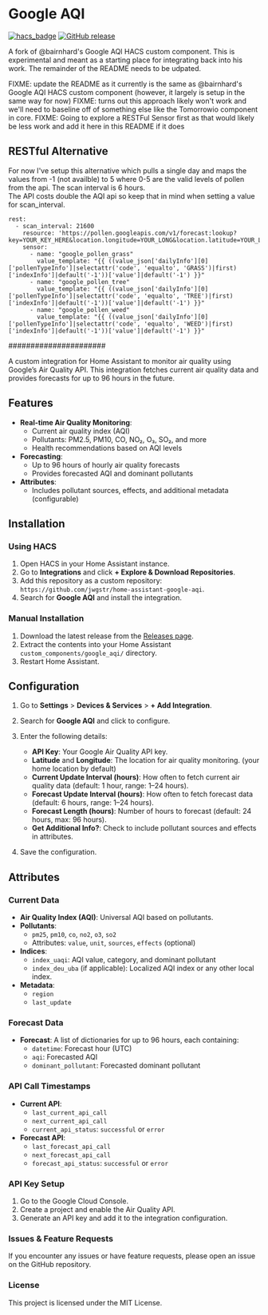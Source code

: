 # Google AQI

[![hacs_badge](https://img.shields.io/badge/HACS-Custom-41BDF5.svg?style=for-the-badge)](https://hacs.xyz/docs/setup/custom_repositories)
[![GitHub release](https://img.shields.io/github/v/release/jwgstr/home-assistant-google-aqi?style=for-the-badge)](https://github.com/jwgstr/home-assistant-google-aqi/releases)

A fork of @bairnhard's Google AQI HACS custom component.  This is experimental and meant as a starting place for integrating back into his work.  The remainder of the README needs to be udpated.

FIXME: update the README as it currently is the same as @bairnhard's Google AQI HACS custom component (however, it largely is setup in the same way for now)
FIXME: turns out this approach likely won't work and we'll need to baseline off of something else like the Tomorrowio component in core.
FIXME: Going to explore a RESTFul Sensor first as that would likely be less work and add it here in this README if it does

## RESTful Alternative

For now I've setup this alternative which pulls a single day and maps the values from -1 (not availble) to 5 where 0-5 are the valid levels of pollen from the api.  The scan interval is 6 hours.  
The API costs double the AQI api so keep that in mind when setting a value for scan_interval.

```
rest:
  - scan_interval: 21600
    resource: 'https://pollen.googleapis.com/v1/forecast:lookup?key=YOUR_KEY_HERE&location.longitude=YOUR_LONG&location.latitude=YOUR_LAT&days=1'
    sensor:
      - name: "google_pollen_grass"
        value_template: "{{ ((value_json['dailyInfo'][0]['pollenTypeInfo']|selectattr('code', 'equalto', 'GRASS')|first)['indexInfo']|default('-1'))['value']|default('-1') }}"
      - name: "google_pollen_tree"
        value_template: "{{ ((value_json['dailyInfo'][0]['pollenTypeInfo']|selectattr('code', 'equalto', 'TREE')|first)['indexInfo']|default('-1'))['value']|default('-1') }}"
      - name: "google_pollen_weed"
        value_template: "{{ ((value_json['dailyInfo'][0]['pollenTypeInfo']|selectattr('code', 'equalto', 'WEED')|first)['indexInfo']|default('-1'))['value']|default('-1') }}"
```


######################



A custom integration for Home Assistant to monitor air quality using Google’s Air Quality API. This integration fetches current air quality data and provides forecasts for up to 96 hours in the future.

## Features
- **Real-time Air Quality Monitoring**:
  - Current air quality index (AQI)
  - Pollutants: PM2.5, PM10, CO, NO₂, O₃, SO₂, and more
  - Health recommendations based on AQI levels
- **Forecasting**:
  - Up to 96 hours of hourly air quality forecasts
  - Provides forecasted AQI and dominant pollutants
- **Attributes**:
  - Includes pollutant sources, effects, and additional metadata (configurable)

## Installation

### Using HACS
1. Open HACS in your Home Assistant instance.
2. Go to **Integrations** and click **+ Explore & Download Repositories**.
3. Add this repository as a custom repository: `https://github.com/jwgstr/home-assistant-google-aqi`.
4. Search for **Google AQI** and install the integration.

### Manual Installation
1. Download the latest release from the [Releases page](https://github.com/jwgstr/home-assistant-google-aqi/releases).
2. Extract the contents into your Home Assistant `custom_components/google_aqi/` directory.
3. Restart Home Assistant.

## Configuration

1. Go to **Settings** > **Devices & Services** > **+ Add Integration**.
2. Search for **Google AQI** and click to configure.
3. Enter the following details:
   - **API Key**: Your Google Air Quality API key.
   - **Latitude** and **Longitude**: The location for air quality monitoring. (your home location by default)
   - **Current Update Interval (hours)**: How often to fetch current air quality data (default: 1 hour, range: 1–24 hours).
   - **Forecast Update Interval (hours)**: How often to fetch forecast data (default: 6 hours, range: 1–24 hours).
   - **Forecast Length (hours)**: Number of hours to forecast (default: 24 hours, max: 96 hours).
   - **Get Additional Info?**: Check to include pollutant sources and effects in attributes.

4. Save the configuration.

## Attributes

### Current Data
- **Air Quality Index (AQI)**: Universal AQI based on pollutants.
- **Pollutants**:
  - `pm25`, `pm10`, `co`, `no2`, `o3`, `so2`
  - Attributes: `value`, `unit`, `sources`, `effects` (optional)
- **Indices**:
  - `index_uaqi`: AQI value, category, and dominant pollutant
  - `index_deu_uba` (if applicable): Localized AQI index or any other local index.
- **Metadata**:
  - `region`
  - `last_update`

### Forecast Data
- **Forecast**: A list of dictionaries for up to 96 hours, each containing:
  - `datetime`: Forecast hour (UTC)
  - `aqi`: Forecasted AQI
  - `dominant_pollutant`: Forecasted dominant pollutant

### API Call Timestamps
- **Current API**:
  - `last_current_api_call`
  - `next_current_api_call`
  - `current_api_status`: `successful` or `error`
- **Forecast API**:
  - `last_forecast_api_call`
  - `next_forecast_api_call`
  - `forecast_api_status`: `successful` or `error`

### API Key Setup
1. Go to the Google Cloud Console.
2. Create a project and enable the Air Quality API.
3. Generate an API key and add it to the integration configuration.

### Issues & Feature Requests
If you encounter any issues or have feature requests, please open an issue on the GitHub repository.

### License
This project is licensed under the MIT License.

